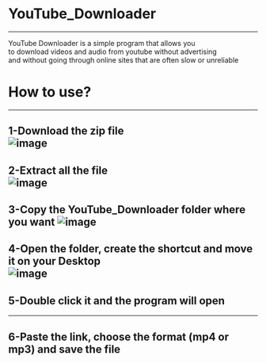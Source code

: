 # YouTube_Downloader
---
YouTube Downloader is a simple program that allows you  
to download videos and audio from youtube without advertising   
and without going through online sites that are often slow or unreliable  

# How to use?
---
1-Download the zip file  
![image](https://user-images.githubusercontent.com/78653548/211924961-73024375-6f30-4ba9-99ee-92fa40f8005d.png)
---
2-Extract all the file  
![image](https://user-images.githubusercontent.com/78653548/211926254-08114438-3ebc-4d9f-a0c0-7f9c96f3498f.png)
---
3-Copy the YouTube_Downloader folder where you want 
![image](https://user-images.githubusercontent.com/78653548/211926765-6a737d9a-6198-43e6-9ed7-b559e587525b.png)
---
4-Open the folder, create the shortcut and move it on your Desktop  
![image](https://user-images.githubusercontent.com/78653548/211927205-24ffaaf3-6053-45bc-b7c8-1800cc80dea5.png)
---
## 5-Double click it and the program will open  
---
## 6-Paste the link, choose the format (mp4 or mp3) and save the file  
